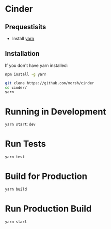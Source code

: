 # Cinder

## Prequestisits

- Install [yarn](https://yarnpkg.com/lang/en/docs/install/)

## Installation

If you don't have yarn installed:

```sh
npm install -g yarn
```

```sh
git clone https://github.com/morsh/cinder
cd cinder/
yarn
```

# Running in Development

```sh
yarn start:dev
```

# Run Tests

```sh
yarn test
```

# Build for Production

```sh
yarn build
```

# Run Production Build

```
yarn start
```
